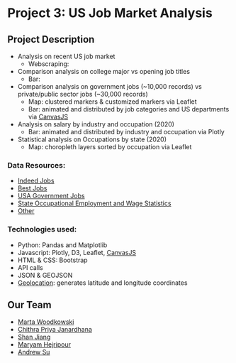 # Project 3: US Job Market Analysis

## Project Description
* Analysis on recent US job market
   * Webscraping: 
* Comparison analysis on college major vs opening job titles
   * Bar: 
* Comparison analysis on government jobs (~10,000 records) vs private/public sector jobs (~30,000 records)
   * Map: clustered markers & customized markers via Leaflet
   * Bar: animated and distributed by job categories and US departments via [CanvasJS](https://canvasjs.com/javascript-charts/animated-chart/)
* Analysis on salary by industry and occupation (2020)
   * Bar: animated and distributed by industry and occupation via Plotly
* Statistical analysis on Occupations by state (2020)
   * Map: choropleth layers sorted by occupation via Leaflet

### Data Resources:

* [Indeed Jobs](https://www.kaggle.com/promptcloud/indeed-usa-job-listing/code)
* [Best Jobs](https://www.kaggle.com/susant4learning/bestjobsin2021)
* [USA Government Jobs](https://github.com/marcdacosta/usajobs-scrape)
* [State Occupational Employment and Wage Statistics](https://www.bls.gov/oes/2020/may/oes_ca.htm)
* [Other](https://github.com/mriganv/Project-3/tree/main/MAIN/static/resources)

### Technologies used:

* Python: Pandas and Matplotlib
* Javascript: Plotly, D3, Leaflet, [CanvasJS](https://canvasjs.com/javascript-charts/animated-chart/)
* HTML & CSS: Bootstrap
* API calls
* JSON & GEOJSON
* [Geolocation](https://medium.com/analytics-vidhya/how-to-generate-lat-and-long-coordinates-of-city-without-using-apis-25ebabcaf1d5): generates latitude and longitude coordinates



## Our Team

* [Marta Woodkowski](https://github.com/MartaWoodkowski)
* [Chithra Priya Janardhana](https://github.com/mriganv)
* [Shan Jiang](https://github.com/FrankJiang1208)
* [Maryam Hejripour](https://github.com/mforoohi)
* [Andrew Su](https://github.com/isoju)

